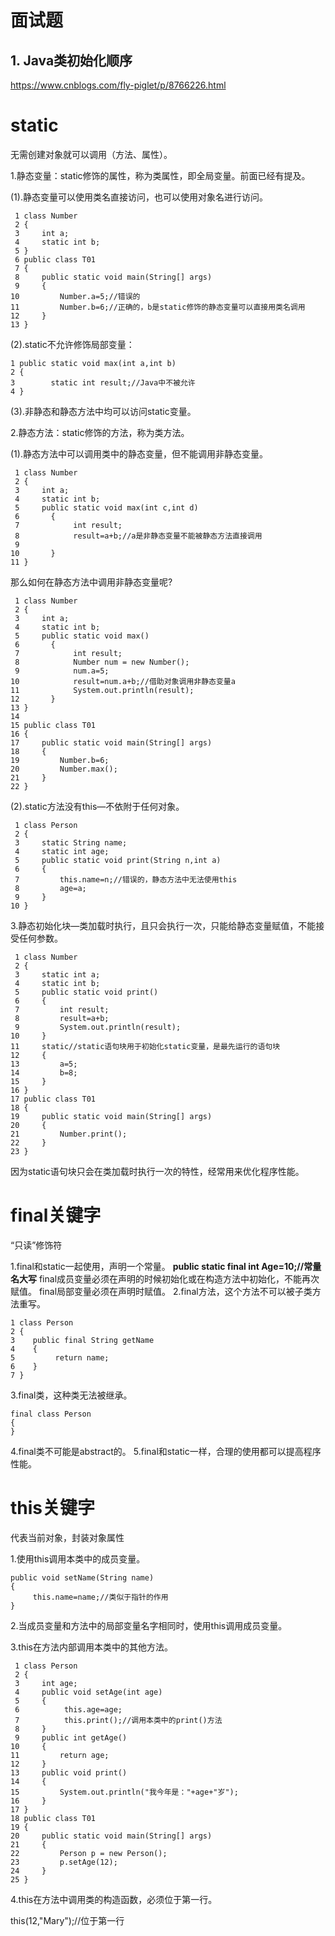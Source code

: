 # 面试题

## 1. Java类初始化顺序

https://www.cnblogs.com/fly-piglet/p/8766226.html

# static

无需创建对象就可以调用（方法、属性）。

1.静态变量：static修饰的属性，称为类属性，即全局变量。前面已经有提及。

(1).静态变量可以使用类名直接访问，也可以使用对象名进行访问。

```
 1 class Number
 2 {
 3     int a;
 4     static int b;
 5 }
 6 public class T01
 7 {
 8     public static void main(String[] args)
 9     {
10         Number.a=5;//错误的
11         Number.b=6;//正确的，b是static修饰的静态变量可以直接用类名调用
12     }
13 }
```

(2).static不允许修饰局部变量：

```
1 public static void max(int a,int b)
2 {
3        static int result;//Java中不被允许   
4 }
```

(3).非静态和静态方法中均可以访问static变量。

2.静态方法：static修饰的方法，称为类方法。

(1).静态方法中可以调用类中的静态变量，但不能调用非静态变量。

```
 1 class Number
 2 {
 3     int a;
 4     static int b;
 5     public static void max(int c,int d)
 6       {
 7            int result;
 8            result=a+b;//a是非静态变量不能被静态方法直接调用
 9            
10       }
11 }
```

那么如何在静态方法中调用非静态变量呢?

```
 1 class Number
 2 {
 3     int a;
 4     static int b;
 5     public static void max()
 6       {
 7            int result;
 8            Number num = new Number();
 9            num.a=5;
10            result=num.a+b;//借助对象调用非静态变量a
11            System.out.println(result);
12       }
13 }
14 
15 public class T01
16 {
17     public static void main(String[] args)
18     {
19         Number.b=6;
20         Number.max();
21     }
22 }
```

(2).static方法没有this—不依附于任何对象。

```
 1 class Person
 2 {
 3     static String name;
 4     static int age;
 5     public static void print(String n,int a)
 6     {
 7         this.name=n;//错误的，静态方法中无法使用this
 8         age=a;
 9     }
10 }
```

3.静态初始化块—类加载时执行，且只会执行一次，只能给静态变量赋值，不能接受任何参数。

```
 1 class Number
 2 {
 3     static int a;
 4     static int b;
 5     public static void print()
 6     {
 7         int result;
 8         result=a+b;
 9         System.out.println(result);
10     }
11     static//static语句块用于初始化static变量，是最先运行的语句块
12     {
13         a=5;
14         b=8;
15     }
16 }
17 public class T01
18 {
19     public static void main(String[] args)
20     {
21         Number.print();
22     }
23 }
```



因为static语句块只会在类加载时执行一次的特性，经常用来优化程序性能。 

# final关键字

“只读”修饰符

1.final和static一起使用，声明一个常量。
**public static final int Age=10;//常量名大写**
final成员变量必须在声明的时候初始化或在构造方法中初始化，不能再次赋值。
final局部变量必须在声明时赋值。
2.final方法，这个方法不可以被子类方法重写。

```
1 class Person
2 {
3    public final String getName
4    {
5         return name;
6    }
7 }
```



3.final类，这种类无法被继承。

```
final class Person
{
}
```

4.final类不可能是abstract的。
5.final和static一样，合理的使用都可以提高程序性能。

# this关键字

代表当前对象，封装对象属性

1.使用this调用本类中的成员变量。

```
public void setName(String name)
{
     this.name=name;//类似于指针的作用
}
```

2.当成员变量和方法中的局部变量名字相同时，使用this调用成员变量。

3.this在方法内部调用本类中的其他方法。

```
 1 class Person
 2 {
 3     int age;
 4     public void setAge(int age)
 5     {
 6          this.age=age;
 7          this.print();//调用本类中的print()方法
 8     }
 9     public int getAge()
10     {
11         return age;
12     }
13     public void print()
14     {
15         System.out.println("我今年是："+age+"岁");
16     }
17 }
18 public class T01
19 {
20     public static void main(String[] args)
21     {
22         Person p = new Person();
23         p.setAge(12);
24     }
25 }
```

4.this在方法中调用类的构造函数，必须位于第一行。

this(12,"Mary");//位于第一行


